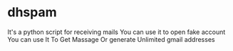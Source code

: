 # dhspam
It's a python script for receiving mails 
You can use it to open fake account 
You can use It To Get Massage 
Or generate Unlimited gmail addresses
